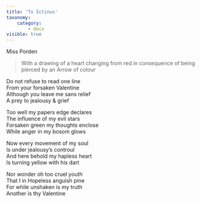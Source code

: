 ```yaml
---
title: 'To Ictinus'
taxonomy:
    category:
        - docs
visible: true
---
```


<div class="author">Miss Porden</div>

> With a drawing of a heart changing from red in consequence of being pierced by an Arrow of colour

Do not refuse to read one line  
From your forsaken Valentine  
Although you leave me sans relief  
A prey to jealousy & grief  

Too well my papers edge declares  
The influence of my evil stars  
Forsaken green my thoughts enclose  
While anger in my bosom glows  

Now every movement of my soul  
Is under jealousy’s controul  
And here behold my hapless heart  
Is turning yellow with his dart  

Nor wonder oh too cruel youth  
That I in Hopeless anguish pine  
For while unshaken is my truth  
Another is thy Valentine  